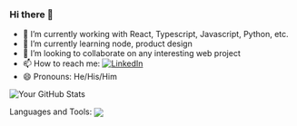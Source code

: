 ### Hi there 👋

<!--
**sheriffdeen-yusuf/sheriffdeen-yusuf** is a ✨ _special_ ✨ repository because its `README.md` (this file) appears on your GitHub profile.

Here are some ideas to get you started: -->

- 🔭 I’m currently working with React, Typescript, Javascript, Python, etc.
- 🌱 I’m currently learning node, product design 
- 👯 I’m looking to collaborate on any interesting web project
- 📫 How to reach me: [![LinkedIn](https://img.shields.io/badge/LinkedIn-YourName-blue?style=flat-square&logo=linkedin&logoColor=white&link=https://www.linkedin.com/in/yourusername/)](https://www.linkedin.com/in/yusuf-sheriffdeen-203199185/)
- 😄 Pronouns: He/His/Him
<!-- - ⚡ Fun fact: ... -->


![Your GitHub Stats](https://github-readme-stats.vercel.app/api?username=sheriffdeen-yusuf&show_icons=true)

Languages and Tools: 
<a href="https://github.com/sheriffdeen-yusuf">
  <img align="center" src="https://github-readme-stats.vercel.app/api/top-langs/?username=sheriffdeen-yusuf&theme=nightowl&hide_langs_below=1" />
</a>

